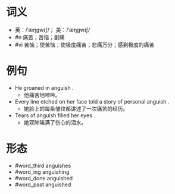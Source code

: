 # 词义
- 英：/ˈæŋɡwɪʃ/； 美：/ˈæŋɡwɪʃ/
- #n 痛苦；苦恼；剧痛
- #vi 苦恼；使苦恼；使极度痛苦；悲痛万分；感到极度的痛苦
# 例句
- He groaned in anguish .
	- 他痛苦地呻吟。
- Every line etched on her face told a story of personal anguish .
	- 她脸上的每条皱纹都讲述了一次痛苦的经历。
- Tears of anguish filled her eyes .
	- 她双眸噙满了伤心的泪水。
# 形态
- #word_third anguishes
- #word_ing anguishing
- #word_done anguished
- #word_past anguished

